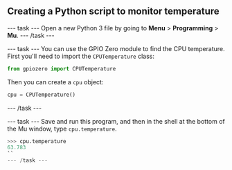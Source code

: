 ## Creating a Python script to monitor temperature

--- task ---
Open a new Python 3 file by going to **Menu** > **Programming** > **Mu**.
--- /task ---


--- task ---
You can use the GPIO Zero module to find the CPU temperature. First you'll need to import the `CPUTemperature` class:

```python
from gpiozero import CPUTemperature
```

Then you can create a `cpu` object:

```python
cpu = CPUTemperature()
```

--- /task ---

--- task ---
Save and run this program, and then in the shell at the bottom of the Mu window, type `cpu.temperature`.

```python
>>> cpu.temperature
63.783
``
--- /task ---


